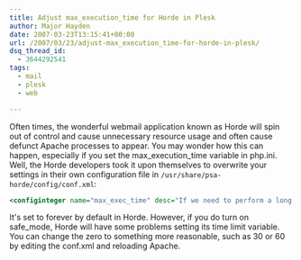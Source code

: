 ```yaml
---
title: Adjust max_execution_time for Horde in Plesk
author: Major Hayden
date: 2007-03-23T13:15:41+00:00
url: /2007/03/23/adjust-max_execution_time-for-horde-in-plesk/
dsq_thread_id:
  - 3644292541
tags:
  - mail
  - plesk
  - web

---
```

Often times, the wonderful webmail application known as Horde will spin out of control and cause unnecessary resource usage and often cause defunct Apache processes to appear. You may wonder how this can happen, especially if you set the max\_execution\_time variable in php.ini. Well, the Horde developers took it upon themselves to overwrite your settings in their own configuration file in `/usr/share/psa-horde/config/conf.xml`:

```xml
<configinteger name="max_exec_time" desc="If we need to perform a long operation, what should we set max_execution_time to (in seconds)? 0 means no limit; however, a value of 0 will cause a warning if you are running in safe mode. See http://www.php.net/manual/function.set-time-limit.php for more information.">0</configinteger>
```

It's set to forever by default in Horde. However, if you do turn on safe_mode, Horde will have some problems setting its time limit variable. You can change the zero to something more reasonable, such as 30 or 60 by editing the conf.xml and reloading Apache.
